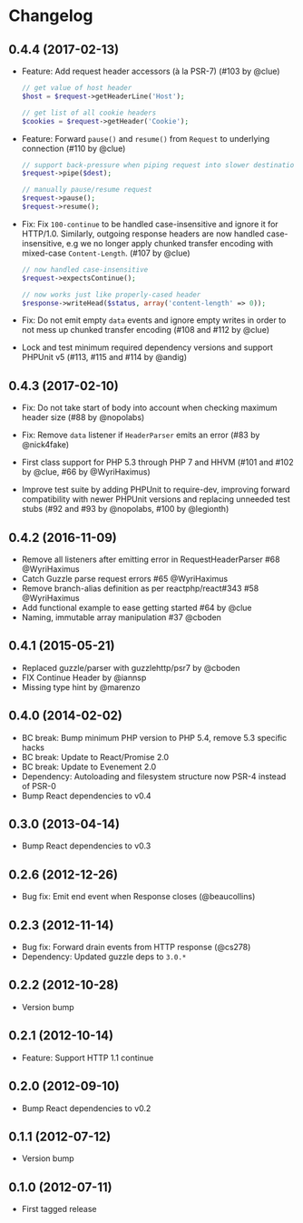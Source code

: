 # Changelog

## 0.4.4 (2017-02-13)

- Feature: Add request header accessors (à la PSR-7)
  (#103 by @clue)

  ```php
  // get value of host header
  $host = $request->getHeaderLine('Host');

  // get list of all cookie headers
  $cookies = $request->getHeader('Cookie');
  ```

- Feature: Forward `pause()` and `resume()` from `Request` to underlying connection
  (#110 by @clue)

  ```php
  // support back-pressure when piping request into slower destination
  $request->pipe($dest);

  // manually pause/resume request
  $request->pause();
  $request->resume();
  ```

- Fix: Fix `100-continue` to be handled case-insensitive and ignore it for HTTP/1.0.
  Similarly, outgoing response headers are now handled case-insensitive, e.g
  we no longer apply chunked transfer encoding with mixed-case `Content-Length`.
  (#107 by @clue)

  ```php
  // now handled case-insensitive
  $request->expectsContinue();

  // now works just like properly-cased header
  $response->writeHead($status, array('content-length' => 0));
  ```

- Fix: Do not emit empty `data` events and ignore empty writes in order to
  not mess up chunked transfer encoding
  (#108 and #112 by @clue)

- Lock and test minimum required dependency versions and support PHPUnit v5
  (#113, #115 and #114 by @andig)

## 0.4.3 (2017-02-10)

- Fix: Do not take start of body into account when checking maximum header size
  (#88 by @nopolabs)

- Fix: Remove `data` listener if `HeaderParser` emits an error
  (#83 by @nick4fake)

- First class support for PHP 5.3 through PHP 7 and HHVM
  (#101 and #102 by @clue, #66 by @WyriHaximus)

- Improve test suite by adding PHPUnit to require-dev,
  improving forward compatibility with newer PHPUnit versions
  and replacing unneeded test stubs
  (#92 and #93 by @nopolabs, #100 by @legionth)

## 0.4.2 (2016-11-09)

- Remove all listeners after emitting error in RequestHeaderParser #68 @WyriHaximus
- Catch Guzzle parse request errors #65 @WyriHaximus
- Remove branch-alias definition as per reactphp/react#343 #58 @WyriHaximus
- Add functional example to ease getting started #64 by @clue
- Naming, immutable array manipulation #37 @cboden

## 0.4.1 (2015-05-21)

- Replaced guzzle/parser with guzzlehttp/psr7 by @cboden
- FIX Continue Header by @iannsp
- Missing type hint by @marenzo

## 0.4.0 (2014-02-02)

- BC break: Bump minimum PHP version to PHP 5.4, remove 5.3 specific hacks
- BC break: Update to React/Promise 2.0
- BC break: Update to Evenement 2.0
- Dependency: Autoloading and filesystem structure now PSR-4 instead of PSR-0
- Bump React dependencies to v0.4

## 0.3.0 (2013-04-14)

- Bump React dependencies to v0.3

## 0.2.6 (2012-12-26)

- Bug fix: Emit end event when Response closes (@beaucollins)

## 0.2.3 (2012-11-14)

- Bug fix: Forward drain events from HTTP response (@cs278)
- Dependency: Updated guzzle deps to `3.0.*`

## 0.2.2 (2012-10-28)

- Version bump

## 0.2.1 (2012-10-14)

- Feature: Support HTTP 1.1 continue

## 0.2.0 (2012-09-10)

- Bump React dependencies to v0.2

## 0.1.1 (2012-07-12)

- Version bump

## 0.1.0 (2012-07-11)

- First tagged release
